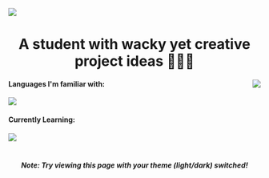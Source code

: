 <a href="https://linkode.org/#P3ZSY9CLe9TBdfVP0eHFm1"><img src="https://i.postimg.cc/pLC625YV/1.png" style="max-height: 100%;"></a>
<h1 align="center">
A student with wacky yet creative project ideas 👨🏻‍💻
</h1>
<div>
  <img src="https://github-readme-stats.vercel.app/api?username=Divdude77&theme=gotham&bg-color=0e1116&show_icons=true" align="right" style="">
  <h4>
    Languages I'm familiar with:
  </h4>
  <img src="https://skills.thijs.gg/icons?i=python,c,mysql,arduino">
  <h4>
    Currently Learning:
  </h4>
  <img src="https://skills.thijs.gg/icons?i=haskell,html,css,js">
  <h1></h1>
</div>
<h5 align="center">Note: Try viewing this page with your theme (light/dark) switched!</h5>
